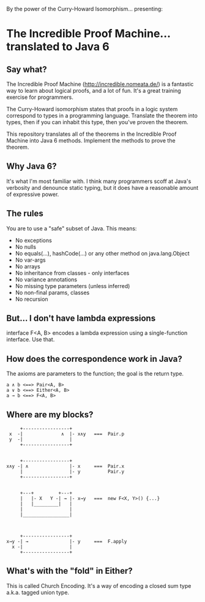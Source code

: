 By the power of the Curry-Howard Isomorphism... presenting:

The Incredible Proof Machine... translated to Java 6
====================================================

Say what?
---------

The Incredible Proof Machine (http://incredible.nomeata.de/) 
is a fantastic way to learn about logical proofs, 
and a lot of fun. It's a great training exercise for programmers. 

The Curry-Howard isomorphism states that proofs in a logic system correspond
to types in a programming language. Translate the theorem into types, then if 
you can inhabit this type, then you've proven the theorem.

This repository translates all of the theorems in the Incredible Proof Machine
into Java 6 methods. Implement the methods to prove the theorem.

Why Java 6?
-----------

It's what I'm most familiar with. I think many programmers scoff at 
Java's verbosity and denounce static typing, but it does have a reasonable
amount of expressive power.

The rules
---------

You are to use a "safe" subset of Java. This means:

- No exceptions
- No nulls
- No equals(...), hashCode(...) or any other method on java.lang.Object
- No var-args
- No arrays
- No inheritance from classes - only interfaces
- No variance annotations
- No missing type parameters (unless inferred)
- No non-final params, classes
- No recursion

But... I don't have lambda expressions
--------------------------------------

interface F<A, B> encodes a lambda expression 
using a single-function interface. 
Use that. 

How does the correspondence work in Java?
-----------------------------------------

The axioms are parameters to the function; the goal is the return type.

    a ∧ b <==> Pair<A, B>
    a ∨ b <==> Either<A, B>
    a → b <==> F<A, B>


Where are my blocks?
--------------------

         +-----------------+
     x  -|              ∧  |- x∧y   ===  Pair.p  
     y  -|                 |
         +-----------------+


         +-----------------+
    x∧y -| ∧               |- x     ===  Pair.x  
         |                 |- y          Pair.y
         +-----------------+


         +---+         +---+
         |   |- X   Y -| → |- x→y   ===  new F<X, Y>() {...}
         |   |_________|   |
         |                 |
         |_________________|



         +-----------------+
    x→y -| →               |- y     ===  F.apply  
      x -|                 |
         +-----------------+



What's with the "fold" in Either?
---------------------------------

This is called Church Encoding. 
It's a way of encoding a closed sum type a.k.a. tagged union type.


